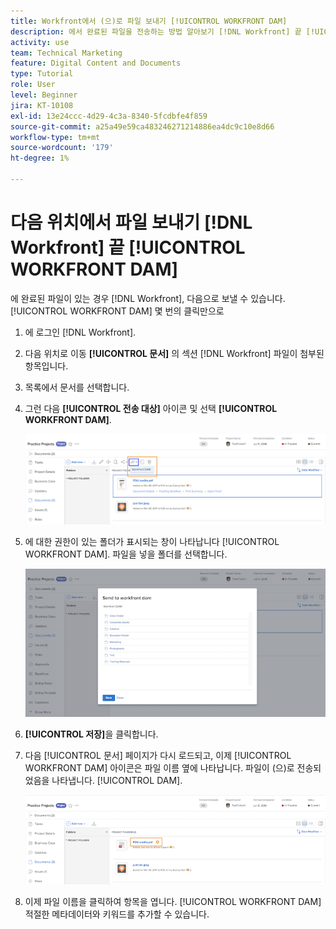 ```yaml
---
title: Workfront에서 (으)로 파일 보내기 [!UICONTROL WORKFRONT DAM]
description: 에서 완료된 파일을 전송하는 방법 알아보기 [!DNL Workfront] 끝 [!UICONTROL WORKFRONT DAM].
activity: use
team: Technical Marketing
feature: Digital Content and Documents
type: Tutorial
role: User
level: Beginner
jira: KT-10108
exl-id: 13e24ccc-4d29-4c3a-8340-5fcdbfe4f859
source-git-commit: a25a49e59ca483246271214886ea4dc9c10e8d66
workflow-type: tm+mt
source-wordcount: '179'
ht-degree: 1%

---
```


# 다음 위치에서 파일 보내기 [!DNL Workfront] 끝 [!UICONTROL WORKFRONT DAM]

에 완료된 파일이 있는 경우 [!DNL Workfront], 다음으로 보낼 수 있습니다. [!UICONTROL WORKFRONT DAM] 몇 번의 클릭만으로

1. 에 로그인 [!DNL Workfront].
1. 다음 위치로 이동 **[!UICONTROL 문서]** 의 섹션 [!DNL Workfront] 파일이 첨부된 항목입니다.
1. 목록에서 문서를 선택합니다.
1. 그런 다음 **[!UICONTROL 전송 대상]** 아이콘 및 선택 **[!UICONTROL WORKFRONT DAM]**.

   ![의 이미지 [!UICONTROL 공유 대상] 아이콘 위치 [!DNL Workfront]](assets/04-send-to-wrkfront-dam.png)

1. 에 대한 권한이 있는 폴더가 표시되는 창이 나타납니다 [!UICONTROL WORKFRONT DAM]. 파일을 넣을 폴더를 선택합니다.

   ![에 대한 권한이 있는 폴더를 보여 주는 창 이미지 [!UICONTROL WORKFRONT DAM]](assets/05-workfront-dam-folders.png)

1. **[!UICONTROL 저장]**&#x200B;을 클릭합니다.
1. 다음 [!UICONTROL 문서] 페이지가 다시 로드되고, 이제 [!UICONTROL WORKFRONT DAM] 아이콘은 파일 이름 옆에 나타납니다. 파일이 (으)로 전송되었음을 나타냅니다. [!UICONTROL DAM].

   ![의 이미지 [!UICONTROL WORKFRONT DAM] 파일 이름 옆에 표시되는 아이콘](assets/06-dam-logo.png)

1. 이제 파일 이름을 클릭하여 항목을 엽니다. [!UICONTROL WORKFRONT DAM] 적절한 메타데이터와 키워드를 추가할 수 있습니다.
